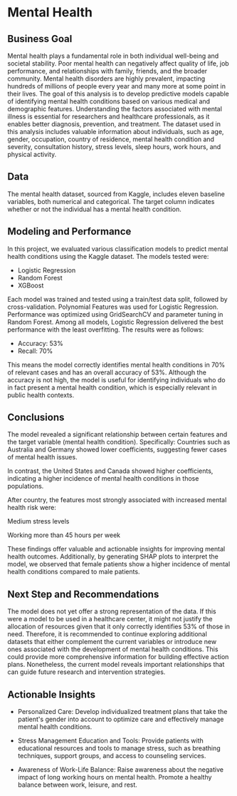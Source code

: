 # Mental Health
## Business Goal
Mental health plays a fundamental role in both individual well-being and societal stability. Poor mental health can negatively affect quality of life, job performance, and relationships with family, friends, and the broader community. Mental health disorders are highly prevalent, impacting hundreds of millions of people every year and many more at some point in their lives.
The goal of this analysis is to develop predictive models capable of identifying mental health conditions based on various medical and demographic features. Understanding the factors associated with mental illness is essential for researchers and healthcare professionals, as it enables better diagnosis, prevention, and treatment.
The dataset used in this analysis includes valuable information about individuals, such as age, gender, occupation, country of residence, mental health condition and severity, consultation history, stress levels, sleep hours, work hours, and physical activity.

## Data
The mental health dataset, sourced from Kaggle, includes eleven baseline variables, both numerical and categorical. The target column indicates whether or not the individual has a mental health condition.


## Modeling and Performance
In this project, we evaluated various classification models to predict mental health conditions using the Kaggle dataset. The models tested were:

* Logistic Regression
* Random Forest
* XGBoost

Each model was trained and tested using a train/test data split, followed by cross-validation. Polynomial Features was used for Logistic Regression. Performance was optimized using GridSearchCV and parameter tuning in Random Forest.
Among all models, Logistic Regression delivered the best performance with the least overfitting. The results were as follows:

* Accuracy: 53%
* Recall: 70%

This means the model correctly identifies mental health conditions in 70% of relevant cases and has an overall accuracy of 53%. Although the accuracy is not high, the model is useful for identifying individuals who do in fact present a mental health condition, which is especially relevant in public health contexts.

## Conclusions
The model revealed a significant relationship between certain features and the target variable (mental health condition). Specifically:
Countries such as Australia and Germany showed lower coefficients, suggesting fewer cases of mental health issues.

In contrast, the United States and Canada showed higher coefficients, indicating a higher incidence of mental health conditions in those populations.

After country, the features most strongly associated with increased mental health risk were:

Medium stress levels

Working more than 45 hours per week

These findings offer valuable and actionable insights for improving mental health outcomes.
Additionally, by generating SHAP plots to interpret the model, we observed that female patients show a higher incidence of mental health conditions compared to male patients.

## Next Step and Recommendations
The model does not yet offer a strong representation of the data. If this were a model to be used in a healthcare center, it might not justify the allocation of resources given that it only correctly identifies 53% of those in need. Therefore, it is recommended to continue exploring additional datasets that either complement the current variables or introduce new ones associated with the development of mental health conditions. This could provide more comprehensive information for building effective action plans. Nonetheless, the current model reveals important relationships that can guide future research and intervention strategies.

## Actionable Insights
* Personalized Care:
 Develop individualized treatment plans that take the patient's gender into account to optimize care and effectively manage mental health conditions.

* Stress Management Education and Tools:
 Provide patients with educational resources and tools to manage stress, such as breathing techniques, support groups, and access to counseling services.

* Awareness of Work-Life Balance:
 Raise awareness about the negative impact of long working hours on mental health. Promote a healthy balance between work, leisure, and rest.
